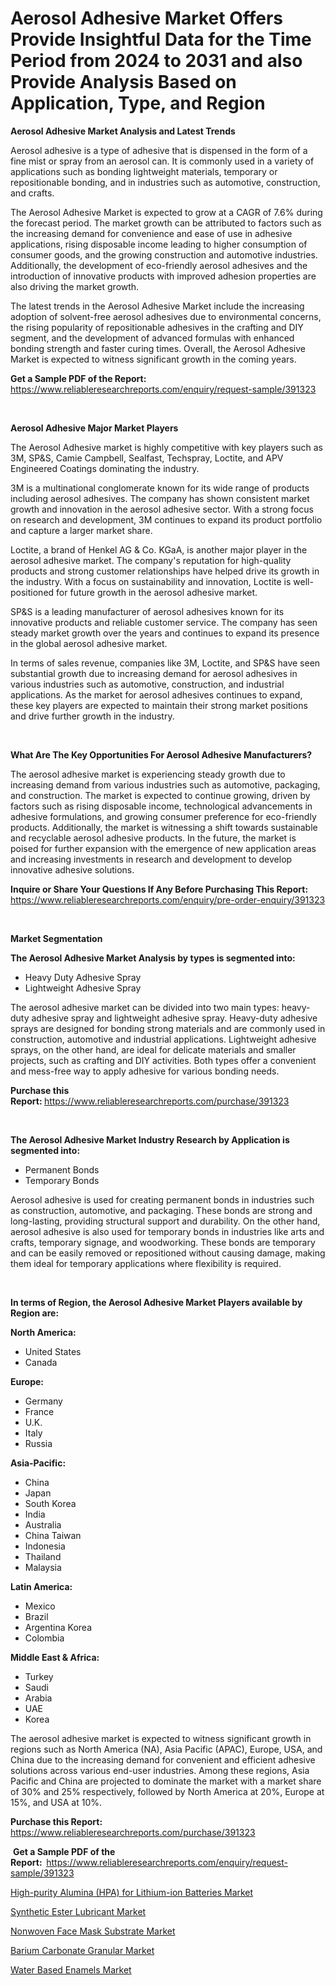 <p><h1>Aerosol Adhesive Market Offers Provide Insightful Data for the Time Period from 2024 to 2031 and also Provide Analysis Based on Application, Type, and Region</h1></p><p><strong>Aerosol Adhesive Market Analysis and Latest Trends</strong></p>
<p><p>Aerosol adhesive is a type of adhesive that is dispensed in the form of a fine mist or spray from an aerosol can. It is commonly used in a variety of applications such as bonding lightweight materials, temporary or repositionable bonding, and in industries such as automotive, construction, and crafts.</p><p>The Aerosol Adhesive Market is expected to grow at a CAGR of 7.6% during the forecast period. The market growth can be attributed to factors such as the increasing demand for convenience and ease of use in adhesive applications, rising disposable income leading to higher consumption of consumer goods, and the growing construction and automotive industries. Additionally, the development of eco-friendly aerosol adhesives and the introduction of innovative products with improved adhesion properties are also driving the market growth.</p><p>The latest trends in the Aerosol Adhesive Market include the increasing adoption of solvent-free aerosol adhesives due to environmental concerns, the rising popularity of repositionable adhesives in the crafting and DIY segment, and the development of advanced formulas with enhanced bonding strength and faster curing times. Overall, the Aerosol Adhesive Market is expected to witness significant growth in the coming years.</p></p>
<p><strong>Get a Sample PDF of the Report:&nbsp;</strong> <a href="https://www.reliableresearchreports.com/enquiry/request-sample/391323">https://www.reliableresearchreports.com/enquiry/request-sample/391323</a></p>
<p>&nbsp;</p>
<p><strong>Aerosol Adhesive Major Market Players</strong></p>
<p><p>The Aerosol Adhesive market is highly competitive with key players such as 3M, SP&S, Camie Campbell, Sealfast, Techspray, Loctite, and APV Engineered Coatings dominating the industry.</p><p>3M is a multinational conglomerate known for its wide range of products including aerosol adhesives. The company has shown consistent market growth and innovation in the aerosol adhesive sector. With a strong focus on research and development, 3M continues to expand its product portfolio and capture a larger market share.</p><p>Loctite, a brand of Henkel AG & Co. KGaA, is another major player in the aerosol adhesive market. The company's reputation for high-quality products and strong customer relationships have helped drive its growth in the industry. With a focus on sustainability and innovation, Loctite is well-positioned for future growth in the aerosol adhesive market.</p><p>SP&S is a leading manufacturer of aerosol adhesives known for its innovative products and reliable customer service. The company has seen steady market growth over the years and continues to expand its presence in the global aerosol adhesive market.</p><p>In terms of sales revenue, companies like 3M, Loctite, and SP&S have seen substantial growth due to increasing demand for aerosol adhesives in various industries such as automotive, construction, and industrial applications. As the market for aerosol adhesives continues to expand, these key players are expected to maintain their strong market positions and drive further growth in the industry.</p></p>
<p>&nbsp;</p>
<p><strong>What Are The Key Opportunities For Aerosol Adhesive Manufacturers?</strong></p>
<p><p>The aerosol adhesive market is experiencing steady growth due to increasing demand from various industries such as automotive, packaging, and construction. The market is expected to continue growing, driven by factors such as rising disposable income, technological advancements in adhesive formulations, and growing consumer preference for eco-friendly products. Additionally, the market is witnessing a shift towards sustainable and recyclable aerosol adhesive products. In the future, the market is poised for further expansion with the emergence of new application areas and increasing investments in research and development to develop innovative adhesive solutions.</p></p>
<p><strong>Inquire or Share Your Questions If Any Before Purchasing This Report:</strong> <a href="https://www.reliableresearchreports.com/enquiry/pre-order-enquiry/391323">https://www.reliableresearchreports.com/enquiry/pre-order-enquiry/391323</a></p>
<p>&nbsp;</p>
<p><strong>Market Segmentation</strong></p>
<p><strong>The Aerosol Adhesive Market Analysis by types is segmented into:</strong></p>
<p><ul><li>Heavy Duty Adhesive Spray</li><li>Lightweight Adhesive Spray</li></ul></p>
<p><p>The aerosol adhesive market can be divided into two main types: heavy-duty adhesive spray and lightweight adhesive spray. Heavy-duty adhesive sprays are designed for bonding strong materials and are commonly used in construction, automotive and industrial applications. Lightweight adhesive sprays, on the other hand, are ideal for delicate materials and smaller projects, such as crafting and DIY activities. Both types offer a convenient and mess-free way to apply adhesive for various bonding needs.</p></p>
<p><strong>Purchase this Report:&nbsp;</strong><a href="https://www.reliableresearchreports.com/purchase/391323">https://www.reliableresearchreports.com/purchase/391323</a></p>
<p>&nbsp;</p>
<p><strong>The Aerosol Adhesive Market Industry Research by Application is segmented into:</strong></p>
<p><ul><li>Permanent Bonds</li><li>Temporary Bonds</li></ul></p>
<p><p>Aerosol adhesive is used for creating permanent bonds in industries such as construction, automotive, and packaging. These bonds are strong and long-lasting, providing structural support and durability. On the other hand, aerosol adhesive is also used for temporary bonds in industries like arts and crafts, temporary signage, and woodworking. These bonds are temporary and can be easily removed or repositioned without causing damage, making them ideal for temporary applications where flexibility is required.</p></p>
<p>&nbsp;</p>
<p><strong>In terms of Region, the Aerosol Adhesive Market Players available by Region are:</strong></p>
<p>
    <p> <strong> North America: </strong>
        <ul>
            <li>United States</li>
            <li>Canada</li>
        </ul>
        </p> 
    <p> <strong> Europe: </strong>
        <ul>
            <li>Germany</li>
            <li>France</li>
            <li>U.K.</li>
            <li>Italy</li>
            <li>Russia</li>
        </ul>
        </p> 
    <p> <strong> Asia-Pacific: </strong>
        <ul>
            <li>China</li>
            <li>Japan</li>
            <li>South Korea</li>
            <li>India</li>
            <li>Australia</li>
            <li>China Taiwan</li>
            <li>Indonesia</li>
            <li>Thailand</li>
            <li>Malaysia</li>
        </ul>
        </p> 
    <p> <strong> Latin America: </strong>
        <ul>
            <li>Mexico</li>
            <li>Brazil</li>
            <li>Argentina Korea</li>
            <li>Colombia</li>
        </ul>
        </p> 
    <p> <strong> Middle East & Africa: </strong>
        <ul>
            <li>Turkey</li>
            <li>Saudi</li>
            <li>Arabia</li>
            <li>UAE</li>
            <li>Korea</li>
        </ul>
    </p>
    </p>
<p><p>The aerosol adhesive market is expected to witness significant growth in regions such as North America (NA), Asia Pacific (APAC), Europe, USA, and China due to the increasing demand for convenient and efficient adhesive solutions across various end-user industries. Among these regions, Asia Pacific and China are projected to dominate the market with a market share of 30% and 25% respectively, followed by North America at 20%, Europe at 15%, and USA at 10%.</p></p>
<p><strong>Purchase this Report: </strong><a href="https://www.reliableresearchreports.com/purchase/391323">https://www.reliableresearchreports.com/purchase/391323</a></p>
<p>&nbsp;<strong>Get a Sample PDF of the Report:&nbsp;&nbsp;</strong><a href="https://www.reliableresearchreports.com/enquiry/request-sample/391323">https://www.reliableresearchreports.com/enquiry/request-sample/391323</a></p>
<p><strong></strong></p>
<p><p><a href="https://sulfuric-clavicle-d39.notion.site/High-purity-Alumina-HPA-for-Lithium-ion-Batteries-Market-Size-Market-Trends-and-Growth-Outlook-f-ef143e9c16f643829312c0309e7d03d7">High-purity Alumina (HPA) for Lithium-ion Batteries Market</a></p><p><a href="https://view.publitas.com/reportprime-1/synthetic-ester-lubricant-market-size-2024-2031-global-industrial-analysis-key-geographical-regions-market-share-top-key-players-product-types-and-forecast-research-report/">Synthetic Ester Lubricant Market</a></p><p><a href="https://automatic-knee-4c7.notion.site/Nonwoven-Face-Mask-Substrate-Market-Size-Furnishes-Valuable-Information-Encompassing-Market-Share-M-71a79d7ff8624778bbed0ffe242e6da6">Nonwoven Face Mask Substrate Market</a></p><p><a href="https://sulfuric-clavicle-d39.notion.site/Barium-Carbonate-Granular-Market-Research-Report-The-Key-To-Successful-Business-Strategy-Forecasted-3b86c56e45234e4ba36791e44d3c1a63">Barium Carbonate Granular Market</a></p><p><a href="https://view.publitas.com/reportprime-1/water-based-enamels-market-dynamics-2024-2031-also-about-its-market-trends-projections-and-opportunities/">Water Based Enamels Market</a></p></p>